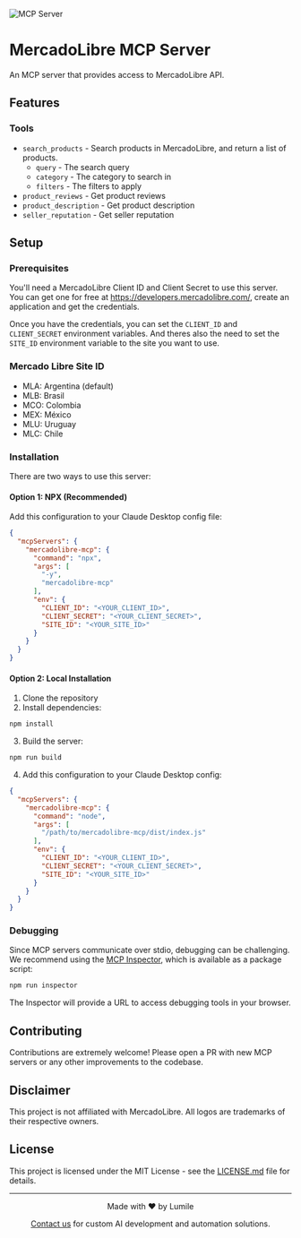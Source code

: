![](https://badge.mcpx.dev?type=server 'MCP Server')
# MercadoLibre MCP Server

An MCP server that provides access to MercadoLibre API.

## Features

### Tools
- `search_products` - Search products in MercadoLibre, and return a list of products.
  - `query` - The search query
  - `category` - The category to search in
  - `filters` - The filters to apply
- `product_reviews` - Get product reviews
- `product_description` - Get product description
- `seller_reputation` - Get seller reputation

## Setup

### Prerequisites

You'll need a MercadoLibre Client ID and Client Secret to use this server.  You can get one for free at https://developers.mercadolibre.com/, create an application and get the credentials.

Once you have the credentials, you can set the `CLIENT_ID` and `CLIENT_SECRET` environment variables.  And theres also the need to set the `SITE_ID` environment variable to the site you want to use.

### Mercado Libre Site ID
- MLA: Argentina (default)
- MLB: Brasil
- MCO: Colombia
- MEX: México
- MLU: Uruguay
- MLC: Chile

### Installation

There are two ways to use this server:

#### Option 1: NPX (Recommended)
Add this configuration to your Claude Desktop config file:

```json
{
  "mcpServers": {
    "mercadolibre-mcp": {
      "command": "npx",
      "args": [
        "-y",
        "mercadolibre-mcp"
      ],
      "env": {
        "CLIENT_ID": "<YOUR_CLIENT_ID>",
        "CLIENT_SECRET": "<YOUR_CLIENT_SECRET>",
        "SITE_ID": "<YOUR_SITE_ID>"
      }
    }
  }
}
```
#### Option 2: Local Installation
1. Clone the repository
2. Install dependencies:
```bash
npm install
```

3. Build the server:
```bash
npm run build
```

4. Add this configuration to your Claude Desktop config:
```json
{
  "mcpServers": {
    "mercadolibre-mcp": {
      "command": "node",
      "args": [
        "/path/to/mercadolibre-mcp/dist/index.js"
      ],
      "env": {
        "CLIENT_ID": "<YOUR_CLIENT_ID>",
        "CLIENT_SECRET": "<YOUR_CLIENT_SECRET>",
        "SITE_ID": "<YOUR_SITE_ID>"
      }
    }
  }
}
```

### Debugging

Since MCP servers communicate over stdio, debugging can be challenging. We recommend using the [MCP Inspector](https://github.com/modelcontextprotocol/inspector), which is available as a package script:

```bash
npm run inspector
```

The Inspector will provide a URL to access debugging tools in your browser.

## Contributing

Contributions are extremely welcome! Please open a PR with new MCP servers or any other improvements to the codebase.

## Disclaimer

This project is not affiliated with MercadoLibre. All logos are trademarks of their respective owners.

## License

This project is licensed under the MIT License - see the [LICENSE.md](LICENSE.md) file for details.

------

<p align="center">
Made with ❤️ by Lumile
</p>

<p align="center">
<a href="https://www.lumile.com.ar">Contact us</a> for custom AI development and automation solutions.
</p>
